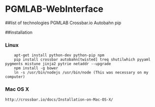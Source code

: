 # PGMLAB-WebInterface

##list of technologies
PGMLAB
Crossbar.io
Autobahn
pip

##installation

### Linux

        apt-get install python-dev python-pip npm
        pip install crossbar autobahn[twisted] treq shutilwhich pyyaml pygments mistune jinja2 pytrie netaddr --upgrade  
        npm install -g bower
        ln -s /usr/bin/nodejs /usr/bin/node (This was necessary on my computer)

### Mac OS X

	http://crossbar.io/docs/Installation-on-Mac-OS-X/

